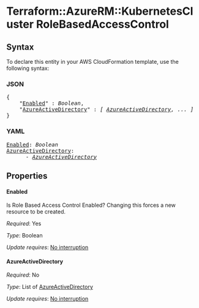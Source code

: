 # Terraform::AzureRM::KubernetesCluster RoleBasedAccessControl

## Syntax

To declare this entity in your AWS CloudFormation template, use the following syntax:

### JSON

<pre>
{
    "<a href="#enabled" title="Enabled">Enabled</a>" : <i>Boolean</i>,
    "<a href="#azureactivedirectory" title="AzureActiveDirectory">AzureActiveDirectory</a>" : <i>[ <a href="rolebasedaccesscontrol-azureactivedirectory.md">AzureActiveDirectory</a>, ... ]</i>
}
</pre>

### YAML

<pre>
<a href="#enabled" title="Enabled">Enabled</a>: <i>Boolean</i>
<a href="#azureactivedirectory" title="AzureActiveDirectory">AzureActiveDirectory</a>: <i>
      - <a href="rolebasedaccesscontrol-azureactivedirectory.md">AzureActiveDirectory</a></i>
</pre>

## Properties

#### Enabled

Is Role Based Access Control Enabled? Changing this forces a new resource to be created.

_Required_: Yes

_Type_: Boolean

_Update requires_: [No interruption](https://docs.aws.amazon.com/AWSCloudFormation/latest/UserGuide/using-cfn-updating-stacks-update-behaviors.html#update-no-interrupt)

#### AzureActiveDirectory

_Required_: No

_Type_: List of <a href="rolebasedaccesscontrol-azureactivedirectory.md">AzureActiveDirectory</a>

_Update requires_: [No interruption](https://docs.aws.amazon.com/AWSCloudFormation/latest/UserGuide/using-cfn-updating-stacks-update-behaviors.html#update-no-interrupt)

